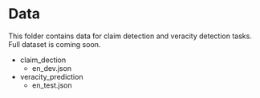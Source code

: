 # Data

This folder contains data for claim detection and veracity detection tasks. Full dataset is coming soon.

* claim_dection
  - en_dev.json
* veracity_prediction
  - en_test.json
